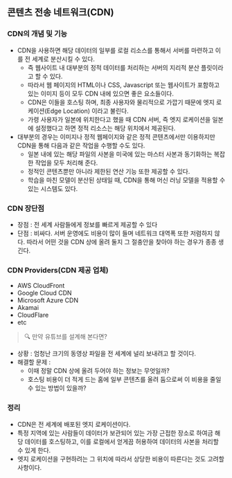 ## 콘텐츠 전송 네트워크(CDN)

### CDN의 개념 및 기능

- CDN을 사용하면 해당 데이터의 일부를 로컬 리소스를 통해서 서버를 마련하고 이를 전 세계로 분산시킬 수 있다.
    - 즉 웹사이트 내 대부분의 정적 데이터를 처리하는 서버의 지리적 분산 플릿이라고 할 수 있다.
    - 따라서 웹 페이지의 HTML이나 CSS, Javascript 또는 웹사이트가 포함하고 있는 이미지 등이 모두 CDN 내에 있으면 좋은 요소들이다.
    - CDN은 이들을 호스팅 하며, 최종 사용자와 물리적으로 가깝기 때문에 엣지 로케이션(Edge Location) 이라고 불린다.
    - 가령 사용자가 일본에 위치한다고 했을 때 CDN 서버, 즉 엣지 로케이션을 일본에 설정했다고 하면 정적 리소스는 해당 위치에서 제공된다.
- 대부분의 경우는 이미지나 정적 웹페이지와 같은 정적 콘텐츠에서만 이용하지만 CDN을 통해 다음과 같은 작업을 수행할 수도 있다.
    - 일본 내에 있는 해당 파일의 사본을 미국에 있는 마스터 사본과 동기화하는 복잡한 작업을 모두 처리해 준다.
    - 정적인 콘텐츠뿐만 아니라 제한된 연산 기능 또한 제공할 수 있다.
    - 학습을 마친 모델이 분산된 상태일 때, CDN을 통해 머신 러닝 모델을 적용할 수 있는 시스템도 있다.

### CDN 장단점

- 장점 : 전 세계 사람들에게 정보를 빠르게 제공할 수 있다
- 단점 : 비싸다. 서버 운영에도 비용이 많이 들며 네트워크 대역폭 또한 저렴하지 않다. 따라서 어떤 것을 CDN 상에 올려 둘지 그 절충안을 찾아야 하는 경우가 종종 생긴다.

### CDN Providers(CDN 제공 업체)

- AWS CloudFront
- Google Cloud CDN
- Microsoft Azure CDN
- Akamai
- CloudFlare
- etc


> 🔍 만약 유튜브를 설계해 본다면?

- 상황 : 엄청난 크기의 동영상 파일을 전 세계에 널리 보내려고 할 것이다.
- 해결할 문제 :
    - 이때 정말 CDN 상에 올려 두어야 하는 정보는 무엇일까?
    - 호스팅 비용이 더 적게 드는 홈에 일부 콘텐츠를 올려 둠으로써 이 비용을 줄일 수 있는 방법이 있을까?

### 정리

- CDN은 전 세계에 배포된 엣지 로케이션이다.
- 특정 지역에 있는 사람들이 데이터가 보관되어 있는 가장 근접한 장소로 하여금 해당 데이터를 호스팅하고, 이를 로컬에서 얻게끔 허용하여 데이터의 사본을 처리할 수 있게 한다.
- 엣지 로케이션을 구현하려는 그 위치에 따라서 상당한 비용이 따른다는 것도 고려할 사항이다.